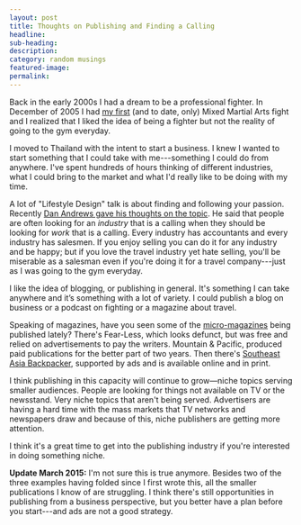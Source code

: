 ```yaml
---
layout: post
title: Thoughts on Publishing and Finding a Calling
headline:
sub-heading:
description:
category: random musings
featured-image:
permalink:
---
```

Back in the early 2000s I had a dream to be a professional fighter. In December of 2005 I had [my first](http://www.mixedmartialarts.com/f/76B048FA2791855A/Brad-West/) (and to date, only) Mixed Martial Arts fight and I realized that I liked the idea of being a fighter but not the reality of going to the gym everyday.

I moved to Thailand with the intent to start a business. I knew I wanted to start something that I could take with me---something I could do from anywhere. I've spent hundreds of hours thinking of different industries, what I could bring to the market and what I'd really like to be doing with my time.

A lot of "Lifestyle Design" talk is about finding and following your passion. Recently [Dan Andrews gave his thoughts on the topic](http://www.tropicalmba.com/our-mindset-manifesto/). He said that people are often looking for an *industry* that is a calling when they should be looking for *work* that is a calling. Every industry has accountants and every industry has salesmen. If you enjoy selling you can do it for any industry and be happy; but if you love the travel industry yet hate selling, you'll be miserable as a salesman even if you're doing it for a travel company---just as I was going to the gym everyday.

I like the idea of blogging, or publishing in general. It's something I can take anywhere and it’s something with a lot of variety. I could publish a blog on business or a podcast on fighting or a magazine about travel.

Speaking of magazines, have you seen some of the [micro-magazines](http://sethgodin.typepad.com/seths_blog/2010/05/micro-magazines-and-a-future-of-media.html) being published lately? There's Fear-Less, which looks defunct, but was free and relied on advertisements to pay the writers. Mountain & Pacific, produced paid publications for the better part of two years. Then there's [Southeast Asia Backpacker](http://www.southeastasiabackpacker.com/), supported by ads and is available online and in print.

I think publishing in this capacity will continue to grow—niche topics serving smaller audiences. People are looking for things not available on TV or the newsstand. Very niche topics that aren't being served. Advertisers are having a hard time with the mass markets that TV networks and newspapers draw and because of this, niche publishers are getting more attention.

I think it's a great time to get into the publishing industry if you're interested in doing something niche.

**Update March 2015:** I'm not sure this is true anymore. Besides two of the three examples having folded since I first wrote this, all the smaller publications I know of are struggling. I think there's still opportunities in publishing from a business perspective, but you better have a plan before you start---and ads are not a good strategy.